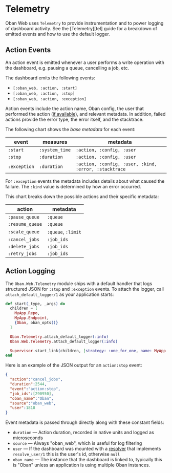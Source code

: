 # Telemetry

Oban Web uses `Telemetry` to provide instrumentation and to power logging
of dashboard activity. See the [Telemetry][tel] guide for a breakdown of emitted
events and how to use the default logger.

## Action Events

An action event is emitted whenever a user performs a write operation with the
dashboard, e.g. pausing a queue, cancelling a job, etc.

The dashboard emits the following events:

* `[:oban_web, :action, :start]`
* `[:oban_web, :action, :stop]`
* `[:oban_web, :action, :exception]`

Action events include the action name, Oban config, the user that performed the
action ([if available][cus]), and relevant metadata. In addition, failed actions
provide the error type, the error itself, and the stacktrace.

The following chart shows the _base metadata_ for each event:

| event        | measures       | metadata                                              |
| ------------ | ---------------| ----------------------------------------------------- |
| `:start`     | `:system_time` | `:action, :config, :user`                             |
| `:stop`      | `:duration`    | `:action, :config, :user`                             |
| `:exception` | `:duration`    | `:action, :config, :user, :kind, :error, :stacktrace` |

For `:exception` events the metadata includes details about what caused the
failure. The `:kind` value is determined by how an error occurred.

This chart breaks down the possible actions and their specific metadata:

| action          | metadata           |
| --------------- | ------------------ |
| `:pause_queue`  | `:queue`           |
| `:resume_queue` | `:queue`           |
| `:scale_queue`  | `:queue`, `:limit` |
| `:cancel_jobs`  | `:job_ids`         |
| `:delete_jobs`  | `:job_ids`         |
| `:retry_jobs`   | `:job_ids`         |

## Action Logging

The `Oban.Web.Telemetry` module ships with a default handler that logs
structured JSON for `:stop` and `:exception` events. To attach the logger, call
`attach_default_logger/1` as your application starts:

```elixir
def start(_type, _args) do
  children = [
    MyApp.Repo,
    MyApp.Endpoint,
    {Oban, oban_opts()}
  ]

  Oban.Telemetry.attach_default_logger(:info)
  Oban.Web.Telemetry.attach_default_logger(:info)

  Supervisor.start_link(children, [strategy: :one_for_one, name: MyApp.Supervisor])
end
```

Here is an example of the JSON output for an `action:stop` event:

```json
{
  "action":"cancel_jobs",
  "duration":2544,
  "event":"action:stop",
  "job_ids":[290950],
  "oban_name":"Oban",
  "source":"oban_web",
  "user":1818
}
```

Event metadata is passed through directly along with these constant fields:

* `duration` — Action duration, recorded in native units and logged as
  microseconds
* `source` — Always "oban_web", which is useful for log filtering
* `user` — If the dashboard was mounted with a [resolver][cus] that implements
  `resolve_user/1` this is the user's id, otherwise `null`
* `oban_name` — The instance that the dashboard is linked to, typically this is
  "Oban" unless an application is using multiple Oban instances.

[cus]: web_customizing.html

